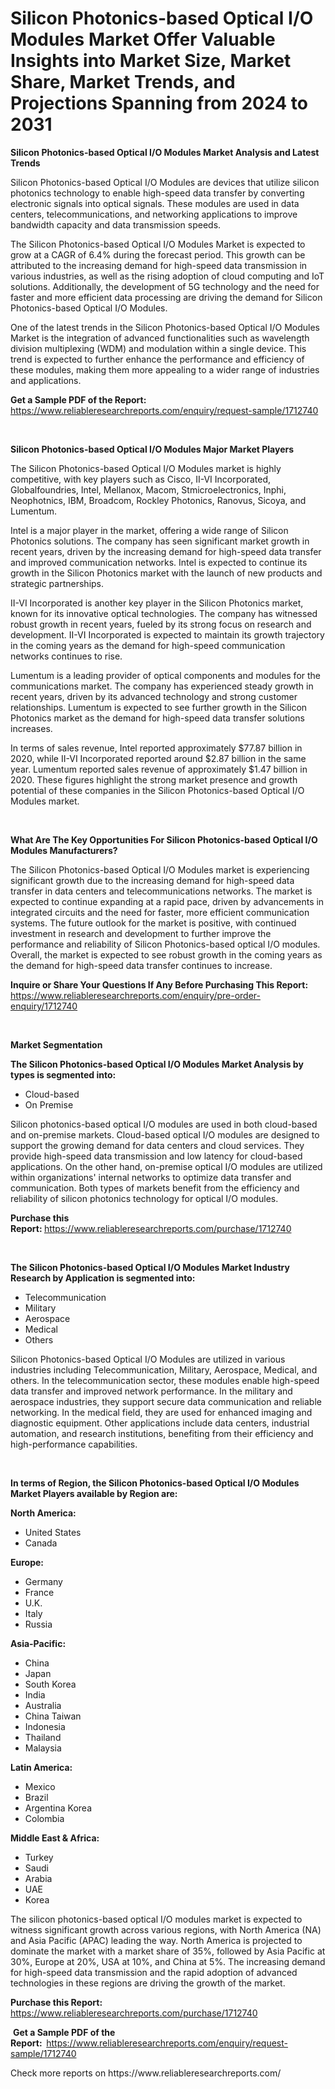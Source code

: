 <p><h1>Silicon Photonics-based Optical I/O Modules Market Offer Valuable Insights into Market Size, Market Share, Market Trends, and Projections Spanning from 2024 to 2031</h1></p><p><strong>Silicon Photonics-based Optical I/O Modules Market Analysis and Latest Trends</strong></p>
<p><p>Silicon Photonics-based Optical I/O Modules are devices that utilize silicon photonics technology to enable high-speed data transfer by converting electronic signals into optical signals. These modules are used in data centers, telecommunications, and networking applications to improve bandwidth capacity and data transmission speeds.</p><p>The Silicon Photonics-based Optical I/O Modules Market is expected to grow at a CAGR of 6.4% during the forecast period. This growth can be attributed to the increasing demand for high-speed data transmission in various industries, as well as the rising adoption of cloud computing and IoT solutions. Additionally, the development of 5G technology and the need for faster and more efficient data processing are driving the demand for Silicon Photonics-based Optical I/O Modules.</p><p>One of the latest trends in the Silicon Photonics-based Optical I/O Modules Market is the integration of advanced functionalities such as wavelength division multiplexing (WDM) and modulation within a single device. This trend is expected to further enhance the performance and efficiency of these modules, making them more appealing to a wider range of industries and applications.</p></p>
<p><strong>Get a Sample PDF of the Report:&nbsp;</strong> <a href="https://www.reliableresearchreports.com/enquiry/request-sample/1712740">https://www.reliableresearchreports.com/enquiry/request-sample/1712740</a></p>
<p>&nbsp;</p>
<p><strong>Silicon Photonics-based Optical I/O Modules Major Market Players</strong></p>
<p><p>The Silicon Photonics-based Optical I/O Modules market is highly competitive, with key players such as Cisco, II-VI Incorporated, Globalfoundries, Intel, Mellanox, Macom, Stmicroelectronics, Inphi, Neophotnics, IBM, Broadcom, Rockley Photonics, Ranovus, Sicoya, and Lumentum. </p><p>Intel is a major player in the market, offering a wide range of Silicon Photonics solutions. The company has seen significant market growth in recent years, driven by the increasing demand for high-speed data transfer and improved communication networks. Intel is expected to continue its growth in the Silicon Photonics market with the launch of new products and strategic partnerships.</p><p>II-VI Incorporated is another key player in the Silicon Photonics market, known for its innovative optical technologies. The company has witnessed robust growth in recent years, fueled by its strong focus on research and development. II-VI Incorporated is expected to maintain its growth trajectory in the coming years as the demand for high-speed communication networks continues to rise.</p><p>Lumentum is a leading provider of optical components and modules for the communications market. The company has experienced steady growth in recent years, driven by its advanced technology and strong customer relationships. Lumentum is expected to see further growth in the Silicon Photonics market as the demand for high-speed data transfer solutions increases.</p><p>In terms of sales revenue, Intel reported approximately $77.87 billion in 2020, while II-VI Incorporated reported around $2.87 billion in the same year. Lumentum reported sales revenue of approximately $1.47 billion in 2020. These figures highlight the strong market presence and growth potential of these companies in the Silicon Photonics-based Optical I/O Modules market.</p></p>
<p>&nbsp;</p>
<p><strong>What Are The Key Opportunities For Silicon Photonics-based Optical I/O Modules Manufacturers?</strong></p>
<p><p>The Silicon Photonics-based Optical I/O Modules market is experiencing significant growth due to the increasing demand for high-speed data transfer in data centers and telecommunications networks. The market is expected to continue expanding at a rapid pace, driven by advancements in integrated circuits and the need for faster, more efficient communication systems. The future outlook for the market is positive, with continued investment in research and development to further improve the performance and reliability of Silicon Photonics-based optical I/O modules. Overall, the market is expected to see robust growth in the coming years as the demand for high-speed data transfer continues to increase.</p></p>
<p><strong>Inquire or Share Your Questions If Any Before Purchasing This Report:</strong> <a href="https://www.reliableresearchreports.com/enquiry/pre-order-enquiry/1712740">https://www.reliableresearchreports.com/enquiry/pre-order-enquiry/1712740</a></p>
<p>&nbsp;</p>
<p><strong>Market Segmentation</strong></p>
<p><strong>The Silicon Photonics-based Optical I/O Modules Market Analysis by types is segmented into:</strong></p>
<p><ul><li>Cloud-based</li><li>On Premise</li></ul></p>
<p><p>Silicon photonics-based optical I/O modules are used in both cloud-based and on-premise markets. Cloud-based optical I/O modules are designed to support the growing demand for data centers and cloud services. They provide high-speed data transmission and low latency for cloud-based applications. On the other hand, on-premise optical I/O modules are utilized within organizations' internal networks to optimize data transfer and communication. Both types of markets benefit from the efficiency and reliability of silicon photonics technology for optical I/O modules.</p></p>
<p><strong>Purchase this Report:&nbsp;</strong><a href="https://www.reliableresearchreports.com/purchase/1712740">https://www.reliableresearchreports.com/purchase/1712740</a></p>
<p>&nbsp;</p>
<p><strong>The Silicon Photonics-based Optical I/O Modules Market Industry Research by Application is segmented into:</strong></p>
<p><ul><li>Telecommunication</li><li>Military</li><li>Aerospace</li><li>Medical</li><li>Others</li></ul></p>
<p><p>Silicon Photonics-based Optical I/O Modules are utilized in various industries including Telecommunication, Military, Aerospace, Medical, and others. In the telecommunication sector, these modules enable high-speed data transfer and improved network performance. In the military and aerospace industries, they support secure data communication and reliable networking. In the medical field, they are used for enhanced imaging and diagnostic equipment. Other applications include data centers, industrial automation, and research institutions, benefiting from their efficiency and high-performance capabilities.</p></p>
<p>&nbsp;</p>
<p><strong>In terms of Region, the Silicon Photonics-based Optical I/O Modules Market Players available by Region are:</strong></p>
<p>
    <p> <strong> North America: </strong>
        <ul>
            <li>United States</li>
            <li>Canada</li>
        </ul>
        </p> 
    <p> <strong> Europe: </strong>
        <ul>
            <li>Germany</li>
            <li>France</li>
            <li>U.K.</li>
            <li>Italy</li>
            <li>Russia</li>
        </ul>
        </p> 
    <p> <strong> Asia-Pacific: </strong>
        <ul>
            <li>China</li>
            <li>Japan</li>
            <li>South Korea</li>
            <li>India</li>
            <li>Australia</li>
            <li>China Taiwan</li>
            <li>Indonesia</li>
            <li>Thailand</li>
            <li>Malaysia</li>
        </ul>
        </p> 
    <p> <strong> Latin America: </strong>
        <ul>
            <li>Mexico</li>
            <li>Brazil</li>
            <li>Argentina Korea</li>
            <li>Colombia</li>
        </ul>
        </p> 
    <p> <strong> Middle East & Africa: </strong>
        <ul>
            <li>Turkey</li>
            <li>Saudi</li>
            <li>Arabia</li>
            <li>UAE</li>
            <li>Korea</li>
        </ul>
    </p>
    </p>
<p><p>The silicon photonics-based optical I/O modules market is expected to witness significant growth across various regions, with North America (NA) and Asia Pacific (APAC) leading the way. North America is projected to dominate the market with a market share of 35%, followed by Asia Pacific at 30%, Europe at 20%, USA at 10%, and China at 5%. The increasing demand for high-speed data transmission and the rapid adoption of advanced technologies in these regions are driving the growth of the market.</p></p>
<p><strong>Purchase this Report: </strong><a href="https://www.reliableresearchreports.com/purchase/1712740">https://www.reliableresearchreports.com/purchase/1712740</a></p>
<p>&nbsp;<strong>Get a Sample PDF of the Report:&nbsp;&nbsp;</strong><a href="https://www.reliableresearchreports.com/enquiry/request-sample/1712740">https://www.reliableresearchreports.com/enquiry/request-sample/1712740</a></p>
<p><strong></strong></p>
<p>Check more reports on https://www.reliableresearchreports.com/</p>